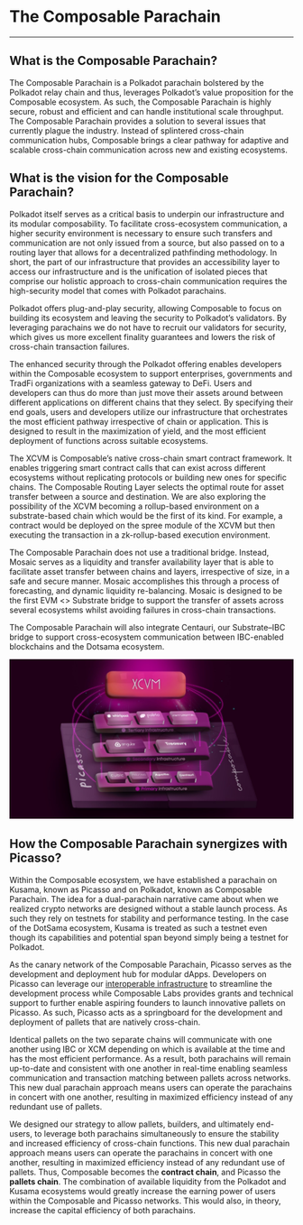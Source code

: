 # The Composable Parachain

---

## What is the Composable Parachain?

The Composable Parachain is a Polkadot parachain bolstered by the Polkadot relay chain and thus, leverages Polkadot’s value proposition for the Composable ecosystem. As such, the Composable Parachain is highly secure, robust and efficient and can handle institutional scale throughput. The Composable Parachain provides a solution to several issues that currently plague the industry. Instead of splintered cross-chain communication hubs, Composable brings a clear pathway for adaptive and scalable cross-chain communication across new and existing ecosystems. 


## What is the vision for the Composable Parachain?

Polkadot itself serves as a critical basis to underpin our infrastructure and its modular composability. To facilitate cross-ecosystem communication, a higher security environment is necessary to ensure such transfers and communication are not only issued from a source, but also passed on to a routing layer that allows for a decentralized pathfinding methodology. In short, the part of our infrastructure that provides an accessibility layer to access our infrastructure and is the unification of isolated pieces that comprise our holistic approach to cross-chain communication requires the high-security model that comes with Polkadot parachains.

Polkadot offers plug-and-play security, allowing Composable to focus on building its ecosystem and leaving the security to Polkadot’s validators. By leveraging parachains we do not have to recruit our validators for security, which gives us more excellent finality guarantees and lowers the risk of cross-chain transaction failures.

The enhanced security through the Polkadot offering enables developers within the Composable ecosystem to support enterprises, governments and TradFi organizations with a seamless gateway to DeFi. Users and developers can thus do more than just move their assets around between different applications on different chains that they select. By specifying their end goals, users and developers utilize our infrastructure that orchestrates the most efficient pathway irrespective of chain or application. This is designed to result in the maximization of yield, and the most efficient deployment of functions across suitable ecosystems.

The XCVM is Composable’s native cross-chain smart contract framework. It enables triggering smart contract calls that can exist across different ecosystems without replicating protocols or building new ones for specific chains. The Composable Routing Layer selects the optimal route for asset transfer between a source and destination.
We are also exploring the possibility of the XCVM becoming a rollup-based environment on a substrate-based chain which would be the first of its kind. For example, a contract would be deployed on the spree module of the XCVM but then executing the transaction in a zk-rollup-based execution environment.

The Composable Parachain does not use a traditional bridge. Instead, Mosaic serves as a liquidity and transfer availability layer that is able to facilitate asset transfer between chains and layers, irrespective of size, in a safe and secure manner. Mosaic accomplishes this through a process of forecasting, and dynamic liquidity re-balancing. Mosaic is designed to be the first EVM <> Substrate bridge to support the transfer of assets across several ecosystems whilst avoiding failures in cross-chain transactions. 

The Composable Parachain will also integrate Centauri, our Substrate–IBC bridge to support cross-ecosystem communication between IBC-enabled blockchains and the Dotsama ecosystem.


![composable_parachain_architecture](./composable-parachain-architecture.jpg)


## How the Composable Parachain synergizes with Picasso?

Within the Composable ecosystem, we have established a parachain on Kusama, known as Picasso and on Polkadot, known as Composable Parachain. The idea for a dual-parachain narrative came about when we realized crypto networks are designed without a stable launch process. As such they rely on testnets for stability and performance testing. In the case of the DotSama ecosystem, Kusama is treated as such a testnet even though its capabilities and potential span beyond simply being a testnet for Polkadot. 

As the canary network of the Composable Parachain, Picasso serves as the development and deployment hub for modular dApps. Developers on Picasso can leverage our [interoperable infrastructure](https://medium.com/composable-finance/understanding-composables-modularly-interoperable-infrastructure-e3986fa58d21) to streamline the development process while Composable Labs provides grants and technical support to further enable aspiring founders to launch innovative pallets on Picasso. As such, Picasso acts as a springboard for the development and deployment of pallets that are natively cross-chain. 

Identical pallets on the two separate chains will communicate with one another using IBC or XCM depending on which is available at the time and has the most efficient performance. As a result, both parachains will remain up-to-date and consistent with one another in real-time enabling seamless communication and transaction matching between pallets across networks. This new dual parachain approach means users can operate the parachains in concert with one another, resulting in maximized efficiency instead of any redundant use of pallets. 

We designed our strategy to allow pallets, builders, and ultimately end-users, to leverage both parachains simultaneously to ensure the stability and increased efficiency of cross-chain functions. This new dual parachain approach means users can operate the parachains in concert with one another, resulting in maximized efficiency instead of any redundant use of pallets. Thus, Composable becomes the **contract chain**, and Picasso the **pallets chain**.  The combination of available liquidity from the Polkadot and Kusama ecosystems would greatly increase the earning power of users within the Composable and Picasso networks. This would also, in theory, increase the capital efficiency of both parachains.